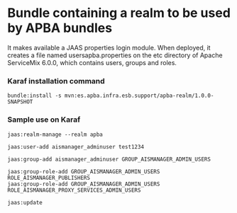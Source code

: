 # Bundle containing a realm to be used by APBA bundles

It makes available a JAAS properties login module. When deployed, it creates a file named usersapba.properties on the etc directory of Apache ServiceMix 6.0.0, which contains users, groups and roles.

### Karaf installation command

`bundle:install -s mvn:es.apba.infra.esb.support/apba-realm/1.0.0-SNAPSHOT`

### Sample use on Karaf
```
jaas:realm-manage --realm apba

jaas:user-add aismanager_adminuser test1234

jaas:group-add aismanager_adminuser GROUP_AISMANAGER_ADMIN_USERS

jaas:group-role-add GROUP_AISMANAGER_ADMIN_USERS ROLE_AISMANAGER_PUBLISHERS
jaas:group-role-add GROUP_AISMANAGER_ADMIN_USERS ROLE_AISMANAGER_PROXY_SERVICES_ADMIN_USERS

jaas:update
```
